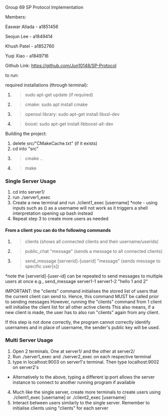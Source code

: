 Group 69 SP Protocol Implementation

Members:

Easwar Allada - a1851456

Seojun Lee - a1849414

Khush Patel - a1852760

Yuqi Xiao - a1849716


Github Link: https://github.com/Jun10148/SP-Protocol

to run:

required installations (through terminal):
1. > sudo apt-get update (if required)
2. > cmake: sudo apt install cmake
3. > openssl library: sudo apt-get install libssl-dev
4. > boost: sudo apt-get install libboost-all-dev


Building the project:

1. delete src/"CMakeCache.txt" (if it exists)
2. cd into "src"
3. > cmake ..
4. > make



### Single Server Usage
1. cd into server1/
2. run ./server1_exec
3. Create a new terminal and run ./client1_exec [username] 
*note - using inputs such as () as a username will not work as it triggers a shell interpretation opening up bash instead  
4. Repeat step 3 to create more users as needed


#### From a client you can do the following commands
1. > clients (shows all connected clients and their username/userids)
2. > public_chat "message"  (sends a message to all connected clients)
3. > send_message [serverid]-[userid] "message" (sends message to specific user[s])


*note the [serverid]-[user-id] can be repeated to send messages to multiple users at once
e.g., send_message server1-1 server1-2 "hello 1 and 2"

IMPORTANT:
the "clients" command initialises the stored list of users that the current client can send to.
Hence, this command MUST be called prior to sending messages
However, running the "clients" command from 1 client will initialise the client list for all other active clients
This also means, if a new client is made, the user has to also run "clients" again from any client.

If this step is not done correctly, the program cannot correctly identify usernames and in place of username, the sender's public key will be used.

### Multi Server Usage
1. Open 2 terminals. One at server1/ and the other at server2/
2. Run ./server1_exec and ./server2_exec on each respective terminal
3. type in localhost:9003 on server1's terminal. Then type localhost:9002 on server2's

* Alternatively to the above, typing a different ip:port allows the server instance to connect to another running program if available

4. Much like the single server, create more terminals to create users using ./client1_exec [username] or ./client2_exec [username]
5. Interact between users similarly to the single server. Remember to initialise clients using "clients" for each server


